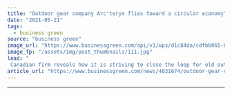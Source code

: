 ```yaml
---
title: "Outdoor gear company Arc'teryx flies toward a circular economy"
date: "2021-05-21"
tags: 
  - business green
source: "business green"
image_url: "https://www.businessgreen.com/api/v1/wps/d1c84da/cdfbb065-0918-44d9-b29b-ce2b53b07d44/2/WinterMerch-Sproatt-Percival-06470shrp-185x114.jpg"
image_fp: "/assets/img/post_thumbnails/111.jpg"
lead: "
 Canadian firm reveals how it is striving to close the loop for old outdoor wear ..."
article_url: "https://www.businessgreen.com/news/4031674/outdoor-gear-company-arc-teryx-flies-circular-economy"
---
```


---
